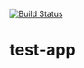 [![Build Status](https://dev.azure.com/findbish/Test%20App/_apis/build/status/BiswajitSarker.test-app?branchName=master)](https://dev.azure.com/findbish/Test%20App/_build/latest?definitionId=2&branchName=master)
# test-app
